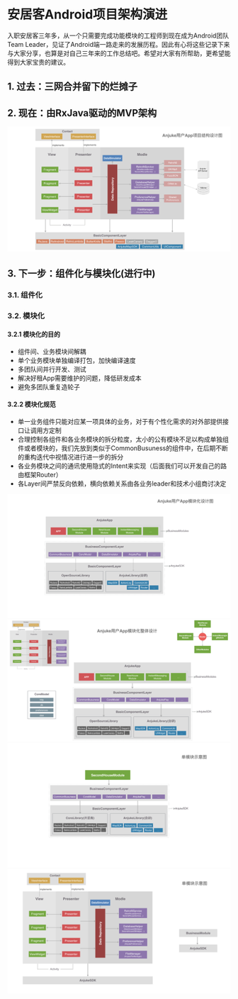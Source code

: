 # 安居客Android项目架构演进

入职安居客三年多，从一个只需要完成功能模块的工程师到现在成为Android团队Team Leader，见证了Android端一路走来的发展历程。因此有心将这些记录下来与大家分享，也算是对自己三年来的工作总结吧。希望对大家有所帮助，更希望能得到大家宝贵的建议。

## 1. 过去：三网合并留下的烂摊子

## 2. 现在：由RxJava驱动的MVP架构






















![](mvp.png)

## 3. 下一步：组件化与模块化(进行中)

### 3.1. 组件化

### 3.2. 模块化

#### 3.2.1 模块化的目的

* 组件间、业务模块间解耦
* 单个业务模块单独编译打包，加快编译速度
* 多团队间并行开发、测试
* 解决好租App需要维护的问题，降低研发成本
* 避免多团队重复造轮子

#### 3.2.2 模块化规范

* 单一业务组件只能对应某一项具体的业务，对于有个性化需求的对外部提供接口让调用方定制
* 合理控制各组件和各业务模块的拆分粒度，太小的公有模块不足以构成单独组件或者模块的，我们先放到类似于CommonBusuness的组件中，在后期不断的重构迭代中视情况进行进一步的拆分
* 各业务模块之间的通讯使用隐式的Intent来实现（后面我们可以开发自己的路由框架Router）
* 各Layer间严禁反向依赖，横向依赖关系由各业务leader和技术小组商讨决定



![](modularization1.png)
![](modularization2.png)
![](modularization3.png)
![](modularization4.png)



